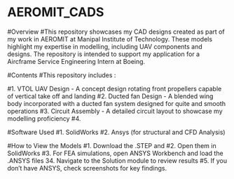 # AEROMIT_CADS

#Overview
#This repository showcases my CAD designs created as part of my work in AEROMIT at Manipal Institute of Technology. These models highlight my expertise in modelling, including UAV components and designs. The repository is intended to support my application for a Aircframe Service Engineering Intern at Boeing.

#Contents
#This repository includes :

#1. VTOL UAV Design - A concept design rotating front propellers capable of vertical take off and landing
#2. Ducted fan Design - A blended wing body incorporated with a ducted fan system designed for quite and smooth operations
#3. Circuit Assembly - A detailed circuit layout to showcase my modelling proficiency
#4. 


#Software Used
#1. SolidWorks
#2. Ansys (for structural and CFD Analysis)

#How to View the Models
#1. Download the .STEP and 
#2. Open them in SolidWorks
#3. For FEA simulations, open ANSYS Workbench and load the .ANSYS files
34. Navigate to the Solution module to review results
#5. If you don’t have ANSYS, check screenshots for key findings.
